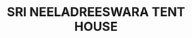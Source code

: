 ---
title: "SRI NEELADREESWARA TENT HOUSE"
url: /annapureddipalli/sri-neeladreeswara-tent-house/
shop: storage rental
---